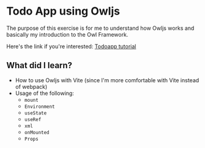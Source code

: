 # Todo App using Owljs
The purpose of this exercise is for me to understand how Owljs works and basically my introduction to the Owl Framework.

Here's the link if you're interested: [Todoapp tutorial](https://owl-docs.vercel.app/started/tutorial_todoapp#_top)

## What did I learn?
- How to use Owljs with Vite (since I'm more comfortable with Vite instead of webpack)
- Usage of the following:
  - ```mount```
  - ```Environment```
  - ```useState```
  - ```useRef```
  - ```xml```
  - ```onMounted```  
  - ```Props```
